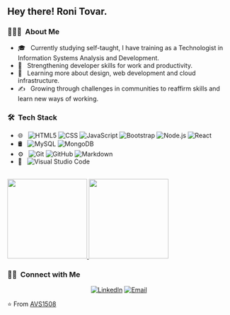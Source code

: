 <h2> Hey there! Roni Tovar.</h2>

<h3> 👨🏻‍💻 &nbsp;About Me </h3>

- 🎓 &nbsp; Currently studying self-taught, I have training as a Technologist in Information Systems Analysis and Development.
- 💼 &nbsp; Strengthening developer skills for work and productivity.
- 🌱 &nbsp; Learning more about design, web development and cloud infrastructure.
- ✍️ &nbsp; Growing through challenges in communities to reaffirm skills and learn new ways of working.

<h3> 🛠 &nbsp;Tech Stack</h3>


- 🌐 &nbsp;
  ![HTML5](https://img.shields.io/badge/-HTML5-333333?style=flat&logo=HTML5)
  ![CSS](https://img.shields.io/badge/-CSS-333333?style=flat&logo=CSS3&logoColor=1572B6)
  ![JavaScript](https://img.shields.io/badge/-JavaScript-333333?style=flat&logo=javascript)
  ![Bootstrap](https://img.shields.io/badge/-Bootstrap-333333?style=flat&logo=bootstrap&logoColor=563D7C)
  ![Node.js](https://img.shields.io/badge/-Node.js-333333?style=flat&logo=node.js)
  ![React](https://img.shields.io/badge/-React-333333?style=flat&logo=react)
- 🛢 &nbsp;
  ![MySQL](https://img.shields.io/badge/-MySQL-333333?style=flat&logo=mysql)
  ![MongoDB](https://img.shields.io/badge/-MongoDB-333333?style=flat&logo=mongodb)
- ⚙️ &nbsp;
  ![Git](https://img.shields.io/badge/-Git-333333?style=flat&logo=git)
  ![GitHub](https://img.shields.io/badge/-GitHub-333333?style=flat&logo=github)
  ![Markdown](https://img.shields.io/badge/-Markdown-333333?style=flat&logo=markdown)
- 🔧 &nbsp;
  ![Visual Studio Code](https://img.shields.io/badge/-Visual%20Studio%20Code-333333?style=flat&logo=visual-studio-code&logoColor=007ACC)            

<br/>

<a href="https://github.com/AVS1508">
  <img height="180em" src="https://github-readme-stats.vercel.app/api?username=RoniGerman&theme=buefy&show_icons=true" />
  <img height="180em" src="https://github-readme-stats.vercel.app/api/top-langs/?username=RoniGerman&theme=buefy&layout=compact" />
</a>

<br/>

<h3> 🤝🏻 &nbsp;Connect with Me </h3>

<p align="center">
<a href="https://www.linkedin.com/in/ronitovardeveloper/"><img alt="LinkedIn" src="https://img.shields.io/badge/LinkedIn-RoniTovar-blue?style=flat-square&logo=linkedin"></a>
<a href="mailto:ronitovar.pers@gmail.com"><img alt="Email" src="https://img.shields.io/badge/Email-ronitovar.pers@gmail.com-blue?style=flat-square&logo=gmail"></a>
</p>

⭐️ From [AVS1508](https://github.com/AVS1508)
